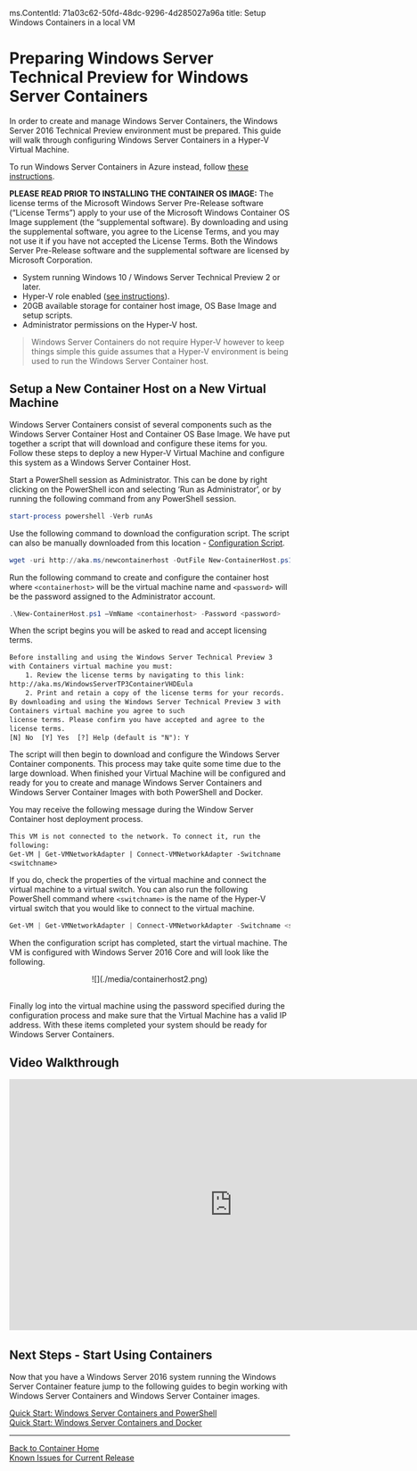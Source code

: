 ms.ContentId: 71a03c62-50fd-48dc-9296-4d285027a96a
title: Setup Windows Containers in a local VM

# Preparing Windows Server Technical Preview for Windows Server Containers

In order to create and manage Windows Server Containers, the Windows Server 2016 Technical Preview environment must be prepared. This guide will walk through configuring Windows Server Containers in a Hyper-V Virtual Machine.

To run Windows Server Containers in Azure instead, follow [these instructions](./azure_setup.md).

  **PLEASE READ PRIOR TO INSTALLING THE CONTAINER OS IMAGE:**  The license terms of the Microsoft Windows Server Pre-Release software (“License Terms”) apply to your use of the Microsoft Windows Container OS Image supplement (the “supplemental software).  By downloading and using the supplemental software, you agree to the License Terms, and you may not use it if you have not accepted the License Terms. Both the Windows Server Pre-Release software and the supplemental software are licensed by Microsoft Corporation.  

* System running Windows 10 / Windows Server Technical Preview 2 or later.
* Hyper-V role enabled ([see instructions](https://msdn.microsoft.com/virtualization/hyperv_on_windows/quick_start/walkthrough_install#UsingPowerShell)).
* 20GB available storage for container host image, OS Base Image and setup scripts.
* Administrator permissions on the Hyper-V host.

> Windows Server Containers do not require Hyper-V however to keep things simple this guide assumes that a Hyper-V environment is being used to run the Windows Server Container host.

## Setup a New Container Host on a New Virtual Machine
Windows Server Containers consist of several components such as the Windows Server Container Host and Container OS Base Image. We have put together a script that will download and configure these items for you. Follow these steps to deploy a new Hyper-V Virtual Machine and configure this system as a Windows Server Container Host.

Start a PowerShell session as Administrator. This can be done by right clicking on the PowerShell icon and selecting ‘Run as Administrator’, or by running the following command from any PowerShell session.

``` powershell
start-process powershell -Verb runAs
```

Use the following command to download the configuration script. The script can also be manually downloaded from this location - [Configuration Script](http://aka.ms/newcontainerhost).
 
``` PowerShell
wget -uri http://aka.ms/newcontainerhost -OutFile New-ContainerHost.ps1
```
   
Run the following command to create and configure the container host where `<containerhost>` will be the virtual machine name and `<password>` will be the password assigned to the Administrator account.

``` powershell
.\New-ContainerHost.ps1 –VmName <containerhost> -Password <password>
```
  
When the script begins you will be asked to read and accept licensing terms.

```
Before installing and using the Windows Server Technical Preview 3 with Containers virtual machine you must:
    1. Review the license terms by navigating to this link: http://aka.ms/WindowsServerTP3ContainerVHDEula
    2. Print and retain a copy of the license terms for your records.
By downloading and using the Windows Server Technical Preview 3 with Containers virtual machine you agree to such
license terms. Please confirm you have accepted and agree to the license terms.
[N] No  [Y] Yes  [?] Help (default is "N"): Y
```

The script will then begin to download and configure the Windows Server Container components. This process may take quite some time due to the large download. When finished your Virtual Machine will be configured and ready for you to create and manage Windows Server Containers and Windows Server Container Images with both PowerShell and Docker.  

You may receive the following message during the Window Server Container host deployment process. 
```
This VM is not connected to the network. To connect it, run the following:
Get-VM | Get-VMNetworkAdapter | Connect-VMNetworkAdapter -Switchname <switchname>
```  
If you do, check the properties of the virtual machine and connect the virtual machine to a virtual switch. You can also run the following PowerShell command where `<switchname>` is the name of the Hyper-V virtual switch that you would like to connect to the virtual machine.

``` powershell 
Get-VM | Get-VMNetworkAdapter | Connect-VMNetworkAdapter -Switchname <switchname>
```

When the configuration script has completed, start the virtual machine. The VM is configured with Windows Server 2016 Core and will look like the following.
  
<center>![](./media/containerhost2.png)</center><br />
  
Finally log into the virtual machine using the password specified during the configuration process and make sure that the Virtual Machine has a valid IP address. With these items completed your system should be ready for Windows Server Containers. 

## Video Walkthrough

<iframe src="https://channel9.msdn.com/Blogs/containers/Quick-Start-Configure-Windows-Server-Containers-on-a-Local-System/player" width="800" height="450" allowFullScreen="true" frameBorder="0" scrolling="no"></iframe>


## Next Steps - Start Using Containers

Now that you have a Windows Server 2016 system running the Windows Server Container feature jump to the following guides to begin working with Windows Server Containers and Windows Server Container images. 

[Quick Start: Windows Server Containers and PowerShell](./manage_powershell.md)  
[Quick Start: Windows Server Containers and Docker](./manage_docker.md) 

-------------------

[Back to Container Home](../containers_welcome.md)  
[Known Issues for Current Release](../about/work_in_progress.md)

